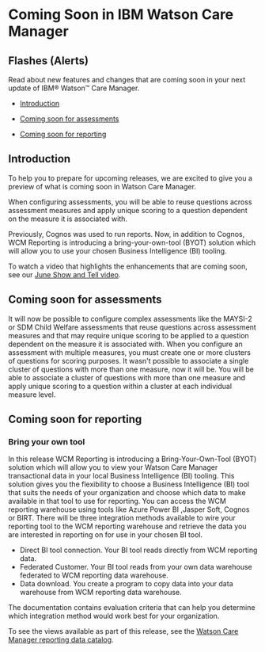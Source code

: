 # Coming Soon in IBM Watson Care Manager

## Flashes (Alerts)

Read about new features and changes that are coming soon in your next update of IBM® Watson™ Care Manager.

* [Introduction](#introduction)

* [Coming soon for assessments](#coming-soon-for-assessments)

* [Coming soon for reporting](#coming-soon-for-reporting)

## Introduction

To help you to prepare for upcoming releases, we are excited to give you a preview of what is coming soon in Watson Care Manager.

When configuring assessments, you will be able to reuse questions across assessment measures and apply unique scoring to a question dependent on the measure it is associated with.

Previously, Cognos was used to run reports. Now, in addition to Cognos, WCM Reporting is introducing a bring-your-own-tool (BYOT) solution which will allow you to use your chosen Business Intelligence (BI) tooling.

To watch a video that highlights the enhancements that are coming soon, see our [June Show and Tell video](https://www.ibm.com/support/pages/node/6343209).

## Coming soon for assessments

It will now be possible to configure complex assessments like the MAYSI-2 or SDM Child Welfare assessments that reuse questions across assessment measures and that may require unique scoring to be applied to a question dependent on the measure it is associated with. When you configure an assessment with multiple measures, you must create one or more clusters of questions for scoring purposes. It wasn't possible to associate a single cluster of questions with more than one measure, now it will be. You will be able to associate a cluster of questions with more than one measure and apply unique scoring to a question within a cluster at each individual measure level.

## Coming soon for reporting

### Bring your own tool

In this release WCM Reporting is introducing a Bring-Your-Own-Tool (BYOT) solution which will allow you to view your Watson Care Manager transactional data in your local Business Intelligence (BI) tooling. This solution gives you the flexibility to choose a Business Intelligence (BI) tool that suits the needs of your organization and choose which data to make available in that tool to use for reporting. You can access the WCM reporting warehouse using tools like Azure Power BI ,Jasper Soft, Cognos or BIRT. There will be three integration methods available to wire your reporting tool to the WCM reporting warehouse and retrieve the data you are interested in reporting on for use in your chosen BI tool.

* Direct BI tool connection. Your BI tool reads directly from WCM reporting data.
* Federated Customer. Your BI tool reads from your own data warehouse federated to WCM reporting data warehouse.
* Data download. You create a program to copy data into your data warehouse from WCM reporting data warehouse.

The documentation contains evaluation criteria that can help you determine which integration method would work best for your organization.

To see the views available as part of this release, see the [Watson Care Manager reporting data catalog](https://ibm.github.io/wcm-reporting-datacatalog/#/).
